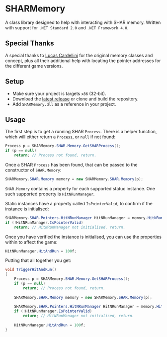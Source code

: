 # SHARMemory
A class library designed to help with interacting with SHAR memory. Written with support for `.NET Standard 2.0` and `.NET Framework 4.0`.

## Special Thanks
A special thanks to [Lucas Cardellini](https://github.com/lucasc190) for the original memory classes and concept, plus all their additional help with locating the pointer addresses for the different game versions.

## Setup
* Make sure your project is targets `x86` (32-bit).
* Download the [latest release](https://github.com/Hampo/SHARMemory/releases/latest) or clone and build the repository.
* Add `SHARMemory.dll` as a reference in your project.

## Usage
The first step is to get a running SHAR `Process`. There is a helper function, which will either return a `Process`, or `null` if not found:
```cs
Process p = SHARMemory.SHAR.Memory.GetSHARProcess();
if (p == null)
    return; // Process not found, return.
```
Once a SHAR `Process` has been found, that can be passed to the constructor of `SHAR.Memory`:
```cs
SHARMemory.SHAR.Memory memory = new SHARMemory.SHAR.Memory(p);
```
`SHAR.Memory` contains a property for each supported statuc instance. One such supported property is `HitNRunManager`.

Static instances have a property called `IsPointerValid`, to confirm if the instance is initialised:
```cs
SHARMemory.SHAR.Pointers.HitNRunManager HitNRunManager = memory.HitNRunManager;
if (!HitNRunManager.IsPointerValid)
    return; // HitNRunManager not initialised, return.
```
Once you have verified the instance is initialised, you can use the properties within to affect the game:
```cs
HitNRunManager.HitAndRun = 100f;
```
Putting that all together you get:
```cs
void TriggerHitAndRun()
{
    Process p = SHARMemory.SHAR.Memory.GetSHARProcess();
    if (p == null)
        return; // Process not found, return.
    
    SHARMemory.SHAR.Memory memory = new SHARMemory.SHAR.Memory(p);
    
    SHARMemory.SHAR.Pointers.HitNRunManager HitNRunManager = memory.HitNRunManager;
    if (!HitNRunManager.IsPointerValid)
        return; // HitNRunManager not initialised, return.
    
    HitNRunManager.HitAndRun = 100f;
}
```
